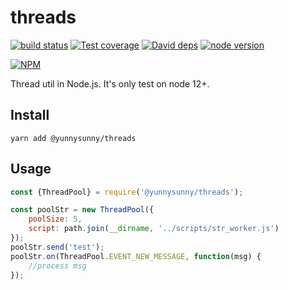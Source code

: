 # threads

[![build status][action-image]][action-url]
[![Test coverage][coveralls-image]][coveralls-url]
[![David deps][david-image]][david-url]
[![node version][node-image]][node-url]

[npm-url]: https://npmjs.org/package/@yunnysunny/threads
[action-image]: https://github.com/yunnysunny/threads/workflows/mocha/badge.svg
[action-url]: https://github.com/yunnysunny/threads/actions/workflows/node.js.yml
[coveralls-image]: https://img.shields.io/coveralls/yunnysunny/@yunnysunny/threads.svg?style=flat-square
[coveralls-url]: https://coveralls.io/r/yunnysunny/@yunnysunny/threads?branch=master
[david-image]: https://img.shields.io/david/yunnysunny/@yunnysunny/threads.svg?style=flat-square
[david-url]: https://david-dm.org/yunnysunny/@yunnysunny/threads
[node-image]: https://img.shields.io/badge/node.js-%3E=_12-green.svg?style=flat-square
[node-url]: http://nodejs.org/download/

[![NPM](https://nodei.co/npm/node-@yunnysunny/threads.png?downloads=true)](https://nodei.co/npm/node-@yunnysunny/threads/) 

Thread util in Node.js. It's only test on node 12+.

## Install

```
yarn add @yunnysunny/threads
```

## Usage

```javascript
const {ThreadPool} = require('@yunnysunny/threads');

const poolStr = new ThreadPool({
    poolSize: 5,
    script: path.join(__dirname, '../scripts/str_worker.js')
});
poolStr.send('test');
poolStr.on(ThreadPool.EVENT_NEW_MESSAGE, function(msg) {
    //process msg
});
```